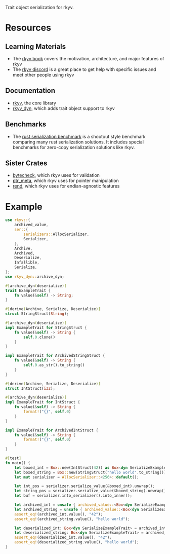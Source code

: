 Trait object serialization for rkyv.

# Resources

## Learning Materials

- The [rkyv book](https://rkyv.github.io/rkyv) covers the motivation, architecture, and major
  features of rkyv
- The [rkyv discord](https://discord.gg/65F6MdnbQh) is a great place to get help with specific issues and meet
  other people using rkyv

## Documentation

- [rkyv](https://docs.rs/rkyv), the core library
- [rkyv_dyn](https://docs.rs/rkyv_dyn), which adds trait object support to rkyv

## Benchmarks

- The [rust serialization benchmark](https://github.com/djkoloski/rust_serialization_benchmark) is a
  shootout style benchmark comparing many rust serialization solutions. It includes special
  benchmarks for zero-copy serialization solutions like rkyv.

## Sister Crates

- [bytecheck](https://github.com/rkyv/bytecheck), which rkyv uses for validation
- [ptr_meta](https://github.com/rkyv/ptr_meta), which rkyv uses for pointer manipulation
- [rend](https://github.com/rkyv/rend), which rkyv uses for endian-agnostic features

# Example

```rust
use rkyv::{
    archived_value,
    ser::{
        serializers::AllocSerializer,
        Serializer,
    },
    Archive,
    Archived,
    Deserialize,
    Infallible,
    Serialize,
};
use rkyv_dyn::archive_dyn;

#[archive_dyn(deserialize)]
trait ExampleTrait {
    fn value(&self) -> String;
}

#[derive(Archive, Serialize, Deserialize)]
struct StringStruct(String);

#[archive_dyn(deserialize)]
impl ExampleTrait for StringStruct {
    fn value(&self) -> String {
        self.0.clone()
    }
}

impl ExampleTrait for ArchivedStringStruct {
    fn value(&self) -> String {
        self.0.as_str().to_string()
    }
}

#[derive(Archive, Serialize, Deserialize)]
struct IntStruct(i32);

#[archive_dyn(deserialize)]
impl ExampleTrait for IntStruct {
    fn value(&self) -> String {
        format!("{}", self.0)
    }
}

impl ExampleTrait for ArchivedIntStruct {
    fn value(&self) -> String {
        format!("{}", self.0)
    }
}

#[test]
fn main() {
    let boxed_int = Box::new(IntStruct(42)) as Box<dyn SerializeExampleTrait>;
    let boxed_string = Box::new(StringStruct("hello world".to_string())) as Box<dyn SerializeExampleTrait>;
    let mut serializer = AllocSerializer::<256>::default();

    let int_pos = serializer.serialize_value(&boxed_int).unwrap();
    let string_pos = serializer.serialize_value(&boxed_string).unwrap();
    let buf = serializer.into_serializer().into_inner();

    let archived_int = unsafe { archived_value::<Box<dyn SerializeExampleTrait>>(buf.as_ref(), int_pos) };
    let archived_string = unsafe { archived_value::<Box<dyn SerializeExampleTrait>>(buf.as_ref(), string_pos) };
    assert_eq!(archived_int.value(), "42");
    assert_eq!(archived_string.value(), "hello world");

    let deserialized_int: Box<dyn SerializeExampleTrait> = archived_int.deserialize(&mut Infallible).unwrap();
    let deserialized_string: Box<dyn SerializeExampleTrait> = archived_string.deserialize(&mut Infallible).unwrap();
    assert_eq!(deserialized_int.value(), "42");
    assert_eq!(deserialized_string.value(), "hello world");
}
```